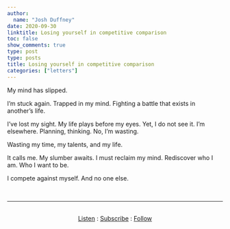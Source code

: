 ```yaml
---
author:
  name: "Josh Duffney"
date: 2020-09-30
linktitle: Losing yourself in competitive comparison
toc: false
show_comments: true
type: post
type: posts
title: Losing yourself in competitive comparison
categories: ["letters"]
---
```


My mind has slipped.

I’m stuck again. Trapped in my mind. Fighting a battle that exists in another’s life. 

I’ve lost my sight. My life plays before my eyes. Yet, I do not see it. I’m elsewhere. Planning, thinking. No, I’m wasting. 

Wasting my time, my talents, and my life. 

It calls me. My slumber awaits. I must reclaim my mind. Rediscover who I am. Who I want to be. 

I compete against myself. And no one else.

<br>

---

<br>

<div align="center">
<a href="https://soundcloud.com/joshduffney/losing-yourself-in-competitive-comparison?in=joshduffney/sets/letters">Listen</a>
:
<a href="https://gumroad.com/joshduffney/follow">Subscribe</a>
:
<a href="https://twitter.com/joshduffney">Follow</a>
</div>

<br>